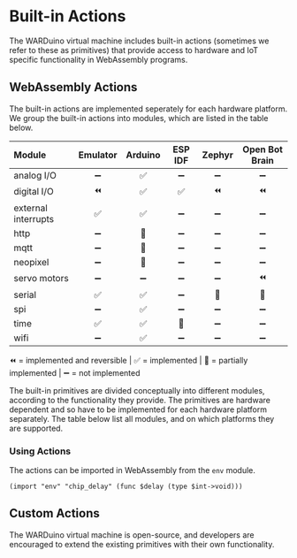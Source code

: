 # Built-in Actions

The WARDuino virtual machine includes built-in actions (sometimes we refer to these as primitives) that provide access to hardware and IoT specific functionality in WebAssembly programs.

## WebAssembly Actions

The built-in actions are implemented seperately for each hardware platform.
We group the built-in actions into modules, which are listed in the table below.

| Module              | Emulator |      Arduino          |        ESP IDF        |         Zephyr        |   Open Bot Brain      |
|:------------------- |:--------:|:---------------------:|:---------------------:|:---------------------:|:---------------------:|
| analog I/O          | ➖ | :white_check_mark:    | :heavy_minus_sign:    | :heavy_minus_sign:    | :heavy_minus_sign:    |
| digital I/O         | ⏪ | :white_check_mark:    | :white_check_mark:    | ⏪                    | ⏪                    |
| external interrupts | ✅ | :white_check_mark:    | :heavy_minus_sign:    | :heavy_minus_sign:    | :heavy_minus_sign:    |
| http                | ➖ | :construction_worker: | :heavy_minus_sign:    | :heavy_minus_sign:    | :heavy_minus_sign:    |
| mqtt                | ➖ | :construction_worker: | :heavy_minus_sign:    | :heavy_minus_sign:    | :heavy_minus_sign:    |
| neopixel            | ➖ | :construction_worker: | :heavy_minus_sign:    | :heavy_minus_sign:    | :heavy_minus_sign:    |
| servo motors        | ➖ | :heavy_minus_sign:    | :heavy_minus_sign:    | :heavy_minus_sign:    | ⏪                    |
| serial              | ✅ | :white_check_mark:    | :heavy_minus_sign:    | :construction_worker: | :construction_worker: |
| spi                 | ➖ | :white_check_mark:    | :heavy_minus_sign:    | :heavy_minus_sign:    | :heavy_minus_sign:    |
| time                | ✅ | :white_check_mark:    | :construction_worker: | :heavy_minus_sign:    | :heavy_minus_sign:    |
| wifi                | ➖ | :white_check_mark:    | :heavy_minus_sign:    | :heavy_minus_sign:    | :heavy_minus_sign:    |

⏪ = implemented and reversible | ✅ = implemented | 👷 = partially implemented | ➖ = not implemented

The built-in primitives are divided conceptually into different modules, according to the functionality they provide. The primitives are hardware dependent and so have to be implemented for each hardware platform separately. The table below list all modules, and on which platforms they are supported.

### Using Actions

The actions can be imported in WebAssembly from the `env` module.

```wasm
(import "env" "chip_delay" (func $delay (type $int->void)))
```

## Custom Actions

The WARDuino virtual machine is open-source, and developers are encouraged to extend the existing primitives with their own functionality.

